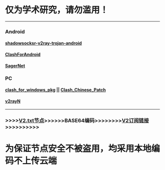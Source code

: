 # 仅为学术研究，请勿滥用！
----
### Android
#### [shadowsocksr-v2ray-trojan-android](https://github.com/xxf098/shadowsocksr-v2ray-trojan-android/releases)
#### [ClashForAndroid](https://github.com/Kr328/ClashForAndroid/releases) 
#### [SagerNet](https://github.com/SagerNet/SagerNet/releases)
### PC
#### [clash_for_windows_pkg](https://github.com/Fndroid/clash_for_windows_pkg/releases)  ||  [Clash_Chinese_Patch](https://github.com/BoyceLig/Clash_Chinese_Patch/releases)
#### [v2rayN](https://github.com/2dust/v2rayN/releases)
----
### >>>>[V2.txt节点](https://github.com/KPI0/Freedom/blob/main/V2.txt)>>>>>>BASE64编码>>>>>>>>[V2订阅链接](https://github.com/KPI0/Freedom/blob/main/V2)>>>>>>>>>>
# 为保证节点安全不被盗用，均采用本地编码不上传云端
